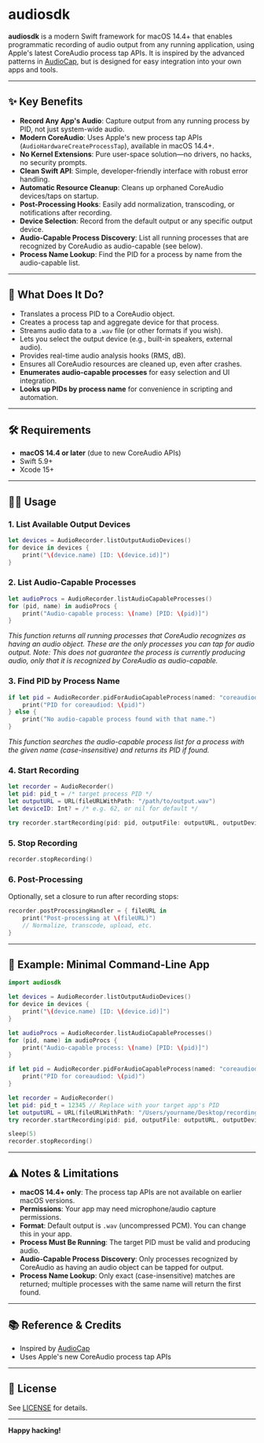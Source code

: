 # audiosdk

**audiosdk** is a modern Swift framework for macOS 14.4+ that enables programmatic recording of audio output from any running application, using Apple's latest CoreAudio process tap APIs. It is inspired by the advanced patterns in [AudioCap](https://github.com/insidegui/AudioCap), but is designed for easy integration into your own apps and tools.

---

## ✨ Key Benefits

- **Record Any App's Audio**: Capture output from any running process by PID, not just system-wide audio.
- **Modern CoreAudio**: Uses Apple's new process tap APIs (`AudioHardwareCreateProcessTap`), available in macOS 14.4+.
- **No Kernel Extensions**: Pure user-space solution—no drivers, no hacks, no security prompts.
- **Clean Swift API**: Simple, developer-friendly interface with robust error handling.
- **Automatic Resource Cleanup**: Cleans up orphaned CoreAudio devices/taps on startup.
- **Post-Processing Hooks**: Easily add normalization, transcoding, or notifications after recording.
- **Device Selection**: Record from the default output or any specific output device.
- **Audio-Capable Process Discovery**: List all running processes that are recognized by CoreAudio as audio-capable (see below).
- **Process Name Lookup**: Find the PID for a process by name from the audio-capable list.

---

## 🚀 What Does It Do?

- Translates a process PID to a CoreAudio object.
- Creates a process tap and aggregate device for that process.
- Streams audio data to a `.wav` file (or other formats if you wish).
- Lets you select the output device (e.g., built-in speakers, external audio).
- Provides real-time audio analysis hooks (RMS, dB).
- Ensures all CoreAudio resources are cleaned up, even after crashes.
- **Enumerates audio-capable processes** for easy selection and UI integration.
- **Looks up PIDs by process name** for convenience in scripting and automation.

---

## 🛠️ Requirements

- **macOS 14.4 or later** (due to new CoreAudio APIs)
- Swift 5.9+
- Xcode 15+

---

## 🧑‍💻 Usage

### 1. List Available Output Devices

```swift
let devices = AudioRecorder.listOutputAudioDevices()
for device in devices {
    print("\(device.name) [ID: \(device.id)]")
}
```

### 2. List Audio-Capable Processes

```swift
let audioProcs = AudioRecorder.listAudioCapableProcesses()
for (pid, name) in audioProcs {
    print("Audio-capable process: \(name) [PID: \(pid)]")
}
```

*This function returns all running processes that CoreAudio recognizes as having an audio object. These are the only processes you can tap for audio output. Note: This does not guarantee the process is currently producing audio, only that it is recognized by CoreAudio as audio-capable.*

### 3. Find PID by Process Name

```swift
if let pid = AudioRecorder.pidForAudioCapableProcess(named: "coreaudiod") {
    print("PID for coreaudiod: \(pid)")
} else {
    print("No audio-capable process found with that name.")
}
```

*This function searches the audio-capable process list for a process with the given name (case-insensitive) and returns its PID if found.*

### 4. Start Recording

```swift
let recorder = AudioRecorder()
let pid: pid_t = /* target process PID */
let outputURL = URL(fileURLWithPath: "/path/to/output.wav")
let deviceID: Int? = /* e.g. 62, or nil for default */

try recorder.startRecording(pid: pid, outputFile: outputURL, outputDeviceID: deviceID)
```

### 5. Stop Recording

```swift
recorder.stopRecording()
```

### 6. Post-Processing

Optionally, set a closure to run after recording stops:

```swift
recorder.postProcessingHandler = { fileURL in
    print("Post-processing at \(fileURL)")
    // Normalize, transcode, upload, etc.
}
```

---

## 🧩 Example: Minimal Command-Line App

```swift
import audiosdk

let devices = AudioRecorder.listOutputAudioDevices()
for device in devices {
    print("\(device.name) [ID: \(device.id)]")
}

let audioProcs = AudioRecorder.listAudioCapableProcesses()
for (pid, name) in audioProcs {
    print("Audio-capable process: \(name) [PID: \(pid)]")
}

if let pid = AudioRecorder.pidForAudioCapableProcess(named: "coreaudiod") {
    print("PID for coreaudiod: \(pid)")
}

let recorder = AudioRecorder()
let pid: pid_t = 12345 // Replace with your target app's PID
let outputURL = URL(fileURLWithPath: "/Users/yourname/Desktop/recording.wav")
try recorder.startRecording(pid: pid, outputFile: outputURL, outputDeviceID: 62) // Use your device ID

sleep(5)
recorder.stopRecording()
```

---

## ⚠️ Notes & Limitations

- **macOS 14.4+ only**: The process tap APIs are not available on earlier macOS versions.
- **Permissions**: Your app may need microphone/audio capture permissions.
- **Format**: Default output is `.wav` (uncompressed PCM). You can change this in your app.
- **Process Must Be Running**: The target PID must be valid and producing audio.
- **Audio-Capable Process Discovery**: Only processes recognized by CoreAudio as having an audio object can be tapped for output.
- **Process Name Lookup**: Only exact (case-insensitive) matches are returned; multiple processes with the same name will return the first found.

---

## 📚 Reference & Credits

- Inspired by [AudioCap](https://github.com/insidegui/AudioCap)
- Uses Apple's new CoreAudio process tap APIs

---

## 📝 License

See [LICENSE](LICENSE) for details.

---

**Happy hacking!**